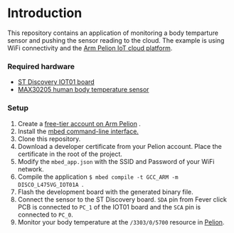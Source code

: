 # Introduction
This repository contains an application of monitoring a body temparture sensor and pushing the sensor reading to the cloud. The example is using WiFi connectivity and the [Arm Pelion IoT cloud platform](https://www.pelion.com/). 
### Required hardware
- [ST Discovery IOT01 board](https://os.mbed.com/platforms/ST-Discovery-L475E-IOT01A)
- [MAX30205 human body temperature sensor](https://www.mikroe.com/fever-click)
### Setup 
1. Create a [free-tier account on Arm Pelion](https://os.mbed.com/pelion-free-tier/) .
2. Install the [mbed command-line interface.](https://os.mbed.com/docs/mbed-os/v5.15/tools/manual-installation.html)
3. Clone this repository.
4. Download a developer certificate from your Pelion account. Place the certificate in the root of the project.
5. Modify the `mbed_app.json` with the SSID and Password of your WiFi network.
6. Compile the application `$ mbed compile -t GCC_ARM -m DISCO_L475VG_IOT01A `.
7. Flash the development board with the generated binary file.
7. Connect the sensor to the ST Discovery board. `SDA` pin from Fever click PCB is connected to `PC_1` of the IOT01 board and the `SCA` pin is connected to `PC_0`.
8. Monitor your body temperature at the `/3303/0/5700` resource in [Pelion](https://portal.mbedcloud.com/). 
